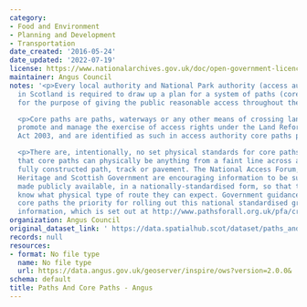 ```yaml
---
category:
- Food and Environment
- Planning and Development
- Transportation
date_created: '2016-05-24'
date_updated: '2022-07-19'
license: https://www.nationalarchives.gov.uk/doc/open-government-licence/version/3/
maintainer: Angus Council
notes: '<p>Every local authority and National Park authority (access authorities)
  in Scotland is required to draw up a plan for a system of paths (core paths) sufficient
  for the purpose of giving the public reasonable access throughout their area. </p>

  <p>Core paths are paths, waterways or any other means of crossing land to facilitate,
  promote and manage the exercise of access rights under the Land Reform (Scotland)
  Act 2003, and are identified as such in access authority core paths plan.</p>

  <p>There are, intentionally, no set physical standards for core paths. This means
  that core paths can physically be anything from a faint line across a field to a
  fully constructed path, track or pavement. The National Access Forum, Scottish Natural
  Heritage and Scottish Government are encouraging information to be surveyed and
  made publicly available, in a nationally-standardised form, so that the public will
  know what physical type of route they can expect. Government guidance is making
  core paths the priority for rolling out this national standardised grading system
  information, which is set out at http://www.pathsforall.org.uk/pfa/creating-paths/path-grading-system.html                                                                                                                                                                                                                                                                                                                                                                                                                                                                                                                                                                                                                                                                                                                                                                                                                                                                                                                                                                                                                                                                                                                                                                                                                                                                                                                                                                                                                 </p>'
organization: Angus Council
original_dataset_link: ' https://data.spatialhub.scot/dataset/paths_and_core_paths-an'
records: null
resources:
- format: No file type
  name: No file type
  url: https://data.angus.gov.uk/geoserver/inspire/ows?version=2.0.0&
schema: default
title: Paths And Core Paths - Angus
---
```

